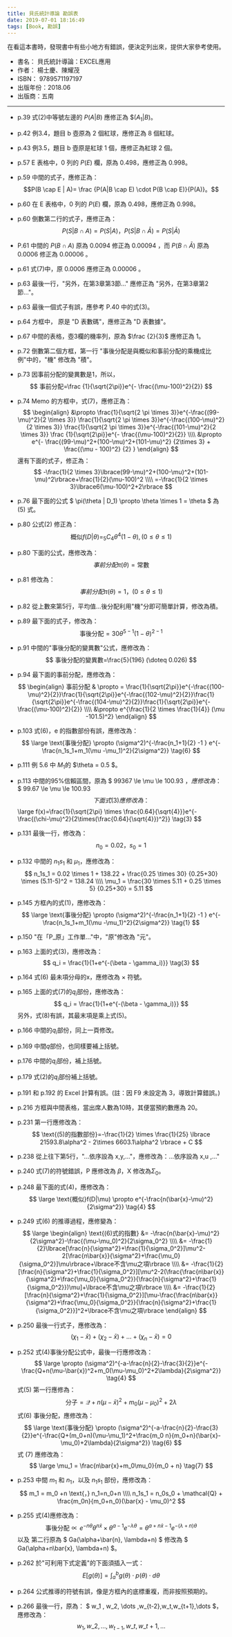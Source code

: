 ```yaml
---
title: 貝氏統計導論 勘誤表
date: 2019-07-01 18:16:49
tags: [Book, 勘誤]
---
```


在看這本書時，發現書中有些小地方有錯誤，便決定列出來，提供大家參考使用。

- 書名： 貝氏統計導論：EXCEL應用
- 作者： 楊士慶、陳耀茂
- ISBN： 9789571197197
- 出版年份：2018.06
- 出版商：五南

---

* p.39 式(2)中等號左邊的 $P(A|B)$ 應修正為 $$(A_1|B)$。
* p.42 例3.4，題目 b 壺原為 2 個紅球，應修正為 8 個紅球。
* p.43 例3.5，題目 b 壺原是紅球 1 個，應修正為紅球 2 個。
* p.57 E 表格中，0 列的 $P(E)$ 欄，原為 0.498，應修正為 0.998。
* p.59 中間的式子，應修正為：$$P(B \cap E | A)= \frac {P(A|B \cap E) \cdot P(B \cap E)}{P(A)}。$$
* p.60 在 E 表格中，0 列的 $P(E)$ 欄，原為 0.498，應修正為 0.998。
* p.60 倒數第二行的式子，應修正為：$$P(S|B \cap A) = P(S|A)，P(S|B \cap \bar{A})=P(S|\bar{A})$$
* P.61 中間的 $P(B \cap A)$ 原為 0.0094 修正為 0.00094 ，而 $P(B \cap \bar{A})$ 原為 0.0006 修正為 0.00006 。
* p.61 式(7)中，原 0.0006 應修正為 0.00006 。
* p.63 最後一行，"另外，在第3章第3節…" 應修正為 "另外，在第3章第2節…"。
* p.63 最後一個式子有誤，應參考 P.40 中的式(3)。
* p.64 方框中， 原是 "D 表數碼"，應修正為 "D 表數據"。
* p.67 中間的表格，壺3欄的機率列，原為 $\frac {2}{3}$ 應修正為 1。
* p.72 倒數第二個方框，第一行 "事後分配是與概似和事前分配的乘機成比例"中的，"機" 修改為 "積"。
* p.73 因事前分配的變異數是1，所以，$$ 事前分配=\frac {1}{\sqrt{2\pi}}e^{- \frac{(\mu-100)^2}{2}} $$
* p.74 Memo 的方框中，式(7)，應修正為： $$
\begin{align}
&\propto \frac{1}{\sqrt{2 \pi \times 3}}e^{-\frac{(99-\mu)^2}{2 \times 3}} \frac{1}{\sqrt{2 \pi \times 3}}e^{-\frac{(100-\mu)^2}{2 \times 3}} \frac{1}{\sqrt{2 \pi \times 3}}e^{-\frac{(101-\mu)^2}{2 \times 3}} \frac {1}{\sqrt{2\pi}}e^{- \frac{(\mu-100)^2}{2}} \\\\
&\propto e^{- \frac{(99-\mu)^2+(100-\mu)^2+(101-\mu)^2} {2\times 3} + \frac{(\mu - 100)^2} {2} }
\end{align} $$還有下面的式子，修正為： $$
-\frac{1}{2 \times 3}\lbrace(99-\mu)^2+(100-\mu)^2+(101-\mu)^2\rbrace+\frac{1}{2}(\mu-100)^2 \\\\
=-\frac{1}{2 \times 3}\lbrace6(\mu-100)^2+2\rbrace $$
* p.76 最下面的公式 $ \pi(\theta | D_1) \propto \theta \times 1 = \theta $ 為 (5) 式。
* p.80 公式(2) 修正為：
$$ \text{概似} f(D|\theta) = _5{C_4}\theta^4(1-\theta), (0 \le \theta \le 1)$$
* p.80 下面的公式，應修改為：$$ 事前分配\pi(\theta) = \text{常數} $$
* p.81 修改為：$$ 事前分配\pi(\theta) = 1，(0 \le \theta \le 1)
\tag{3} $$
* p.82 從上數來第5行，平均值…後分配利用"機"分即可簡單計算，修改為積。
* p.89 最下面的式子，修改為： $$
\text{事後分配}=30 \theta^{5-1}(1-\theta)^{2-1}
\tag{答} $$
* p.91 中間的"事後分配的變異數"公式，應修改為： $$ 事後分配的變異數=\frac{5}{196} (\doteq 0.026) $$

* p.94 最下面的事前分配，應修改為：$$ 
\begin{align}
事前分配 & \propto = \frac{1}{\sqrt{2\pi}}e^{-\frac{(100-\mu)^2}{2}}\frac{1}{\sqrt{2\pi}}e^{-\frac{(102-\mu)^2}{2}}\frac{1}{\sqrt{2\pi}}e^{-\frac{(104-\mu)^2}{2}}\frac{1}{\sqrt{2\pi}}e^{-\frac{(\mu-100)^2}{2}} \\\\
&\propto e^{\frac{1}{2 \times \frac{1}{4}} (\mu -101.5)^2}
\end{align} $$
* p.103 式(6)，e 的指數部份有誤，應修改為： $$
\large
\text{事後分配} \propto (\sigma^2)^{-\frac{n_1+1}{2} -1 } e^{-\frac{n_1s_1+m_1(\mu -\mu_1)^2}{2\sigma^2}}
\tag{6} $$
* p.111 例 5.6 中 $M_1$的 $\theta = 0.5 $。
* p.113 中間的95%信賴區間，原為 $ 99367 \le \mu \le 100.93 $，應修改為：$$ 99.67 \le \mu \le 100.93 $$
下面式(3)應修改為：$$
\large
f(x)=\frac{1}{\sqrt{2\pi} \times \frac{0.64}{\sqrt{4}}}e^{-\frac{(\chi-\mu)^2}{2\times(\frac{0.64}{\sqrt{4}})^2}}
\tag{3} $$
* p.131 最後一行，修改為： $$
n_0 = 0.02 \text{，} s_0=1 $$
* p.132 中間的 $n_1s_1$ 和 $\mu_1$，應修改為： $$
n_1s_1 = 0.02 \times 1 + 138.22 + \frac{0.25 \times 30} {0.25+30} \times (5.11-5)^2 = 138.24 \\\\
\mu_1 = \frac{30 \times 5.11 + 0.25 \times 5} {0.25+30} = 5.11 $$
* p.145 方框內的式(1)，應修改為： $$
\large
\text{事後分配} \propto (\sigma^2)^{-\frac{n_1+1}{2} -1 } e^{-\frac{n_1s_1+m_1(\mu -\mu_1)^2}{2\sigma^2}}
\tag{1} $$
* p.150 "在「P_原」工作單…"中，"原"修改為 "元"。
* p.163 上面的式(3)，應修改為：$$
q_i = \frac{1}{1+e^{-(\beta - \gamma_i)}}
\tag{3} $$
* p.164 式(6) 最未項分母的x，應修改為 $\times$ 符號。
* p.165 上面的式(7)的$q_i$部份，應修改為：$$
q_i = \frac{1}{1+e^{-(\beta - \gamma_i)}} $$
另外，式(8)有誤，其最末項是乘上式(5)。
* p.166 中間的$q_i$部份，同上一頁修改。
* p.169 中間$q$部份，也同樣要補上括號。
* p.176 中間的$q_i$部份，補上括號。
* p.179 式(2)的$q_i$部份補上括號。
* p.191 和 p.192 的 Excel 計算有誤。(註：因 F9 未設定為 3，導致計算錯誤。)
* p.216 方框與中間表格，當出席人數為10時，其便當預約數應為 20。
* p.231 第一行應修改為： $$
\text{(5)的指數部份}=-\frac{1}{2} \times \frac{1}{25} \lbrace 21593.8\alpha^2 - 2\times 6603.1\alpha^2 \rbrace + C $$
* p.238 從上往下第5行，"...依序設為 x,y,..."，應修改為：...依序設為 x,u ,..."
* p.240 式(7)的符號錯誤，P 應修改為 $\beta$，X 修改為$\Sigma_0$。
* p.248 最下面的式(4)，應修改為： $$ \large \text{概似}f(D|\mu) \propto e^{-\frac{n(\bar{x}-\mu)^2}{2\sigma^2}} \tag{4} $$
* p.249 式(6) 的推導過程，應修變為： $$
\large
\begin{align}
\text{(6)式的指數} &= -\frac{n(\bar{x}-\mu)^2}{2\sigma^2}-\frac{(\mu-\mu_0)^2}{2\sigma_0^2} \\\\
&= -\frac{1}{2}\lbrace[\frac{n}{\sigma^2}+\frac{1}{\sigma_0^2}]\mu^2-2[\frac{n\bar{x}}{\sigma^2}+\frac{\mu_0}{\sigma_0^2}]\mu\rbrace+\lbrace不含\mu之項\rbrace \\\\
&= -\frac{1}{2}[\frac{n}{\sigma^2}+\frac{1}{\sigma_0^2}][\mu^2-2(\frac{\frac{n\bar{x}}{\sigma^2}+\frac{\mu_0}{\sigma_0^2}}{\frac{n}{\sigma^2}+\frac{1}{\sigma_0^2}})\mu]+\lbrace不含\mu之項\rbrace \\\\
&= -\frac{1}{2}[\frac{n}{\sigma^2}+\frac{1}{\sigma_0^2}][\mu-\frac{\frac{n\bar{x}}{\sigma^2}+\frac{\mu_0}{\sigma_0^2}}{\frac{n}{\sigma^2}+\frac{1}{\sigma_0^2}}]^2+\lbrace不含\mu之項\rbrace
\end{align} $$
* p.250 最後一行式子，應修改為：$$ (\chi_1 - \bar{x})+(\chi_2 - \bar{x})+\dots+(\chi_n-\bar{x}) = 0 $$
* p.252 式(4)事後分配公式中，最後一行應修改為：$$
\large
\propto (\sigma^2)^{-a-\frac{n}{2}-\frac{3}{2}}e^{-\frac{Q+n(\mu-\bar{x})^2+m_0(\mu-\mu_0)^2+2\lambda}{2\sigma^2}}
\tag{4}
$$
式(5) 第一行應修為： $$
\text{分子}=\mathcal{Q}+n(\mu - \bar{x})^2+m_0(\mu - \mu_0)^2 + 2\lambda $$
式(6) 事後分配，應修改為：$$
\large
\text{事後分配} \propto (\sigma^2)^{-a-\frac{n}{2}-\frac{3}{2}}e^{-\frac{Q+(m_0+n)(\mu-\mu_1)^2+\frac{m_0 n}{m_0+n}(\bar{x}-\mu_0)+2\lambda}{2\sigma^2}}
\tag{6} $$
式 (7) 應修改為： $$
\large
\mu_1 = \frac{n\bar{x}+m_0\mu_0}{m_0 + n}
\tag{7} $$
* p.253 中間 $m_1$ 和 $n_1$，以及 $n_1s_1$ 部份，應修改為： $$
m_1 = m_0 +n \text{，} n_1=n_0+n \\\\
n_1s_1 = n_0s_0 + \mathcal{Q} + \frac{m_0n}{m_0+n_0}(\bar{x} - \mu_0)^2 $$
* p.255 式(4)應修改為： $$
\text{事後分配} \propto e^{-n\theta}\theta^{n\bar{x}}\times\theta^{a-1}e^{-\lambda\theta} = \theta^{a+n\bar{x}-1}e^{-(\lambda+n)\theta}
\tag{4} $$
以及 第二行原為 $ Ga(\alpha+\bar{n}, \lambda+n) $ 修改為 $ Ga(\alpha+n\bar{x}, \lambda+n) $。
* p.262 於"可利用下式定義"的下面須插入一式： $$
E[g(\theta)] = \int_a^b g(\theta)\cdot p(\theta) \cdot d\theta
\tag{1} $$
* p.264 公式推導的符號有誤，像是方框內的底標重複，而非按照預期的。
* p.266 最後一行，原為： $ w_1 , w\_2, \dots ,w_{t-2},w\_t,w\_{t+1},\dots $，應修改為：
$$ w_1,w\_2,\dots,w_{t-1},w\_t,w\_{t+1},\dots $$